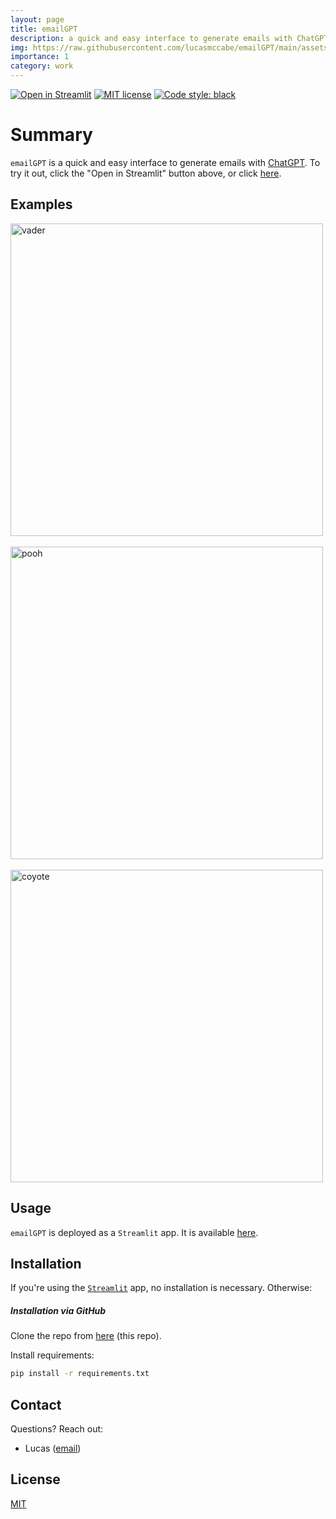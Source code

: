 ```yaml
---
layout: page
title: emailGPT
description: a quick and easy interface to generate emails with ChatGPT
img: https://raw.githubusercontent.com/lucasmccabe/emailGPT/main/assets/lazy_email.png
importance: 1
category: work
---
```


[![Open in Streamlit](https://static.streamlit.io/badges/streamlit_badge_black_white.svg)](https://lucasmccabe-emailgpt-app-jspyxu.streamlit.app/) [![MIT license](https://img.shields.io/badge/License-MIT-blue.svg)](https://lbesson.mit-license.org/) [![Code style: black](https://img.shields.io/badge/code%20style-black-000000.svg)](https://github.com/psf/black)

# Summary

`emailGPT` is a quick and easy interface to generate emails with [ChatGPT](https://openai.com/blog/chatgpt/). To try it out, click the "Open in Streamlit" button above, or click [here](https://lucasmccabe-emailgpt-app-jspyxu.streamlit.app/).

## Examples

<img src="https://raw.githubusercontent.com/lucasmccabe/emailGPT/main/assets/vader.png" alt="vader" width="500"/>
<br><br>

<img src="https://raw.githubusercontent.com/lucasmccabe/emailGPT/main/assets/pooh.png" alt="pooh" width="500"/>
<br><br>

<img src="https://raw.githubusercontent.com/lucasmccabe/emailGPT/main/assets/coyote.png" alt="coyote" width="500"/>


## Usage

`emailGPT` is deployed as a `Streamlit` app. It is available [here](https://lucasmccabe-emailgpt-app-jspyxu.streamlit.app/).


## Installation

If you're using the [`Streamlit`](https://lucasmccabe-emailgpt-app-jspyxu.streamlit.app/) app, no installation is necessary. Otherwise:

##### Installation via GitHub
Clone the repo from [here](https://github.com/lucasmccabe/emailGPT) (this repo).

Install requirements:
```bash
pip install -r requirements.txt
```

## Contact

Questions? Reach out:
- Lucas ([email](mailto:lucasmccabe@gwu.edu))

## License
[MIT](https://choosealicense.com/licenses/mit/)
